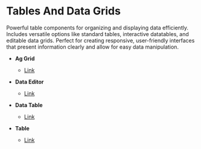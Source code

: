 # Tables And Data Grids

Powerful table components for organizing and displaying data efficiently. Includes versatile options like standard tables, interactive datatables, and editable data grids. Perfect for creating responsive, user-friendly interfaces that present information clearly and allow for easy data manipulation.

- **Ag Grid**
  - [Link](/docs/library/tables-and-data-grids/ag-grid/)
  
- **Data Editor**
  - [Link](/docs/library/tables-and-data-grids/data-editor/)
  
- **Data Table**
  - [Link](/docs/library/tables-and-data-grids/data-table/)
  
- **Table**
  - [Link](/docs/library/tables-and-data-grids/table/)